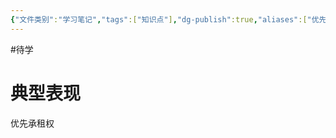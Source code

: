 ```yaml
---
{"文件类别":"学习笔记","tags":["知识点"],"dg-publish":true,"aliases":["优先购买权"],"permalink":"/学习笔记studyup/知识点cheese/先买权/","dgPassFrontmatter":true,"created":"2024-10-17T09:01:10.959+08:00","updated":"2024-10-17T09:02:12.907+08:00"}
---
```


#待学 
# 典型表现
优先承租权